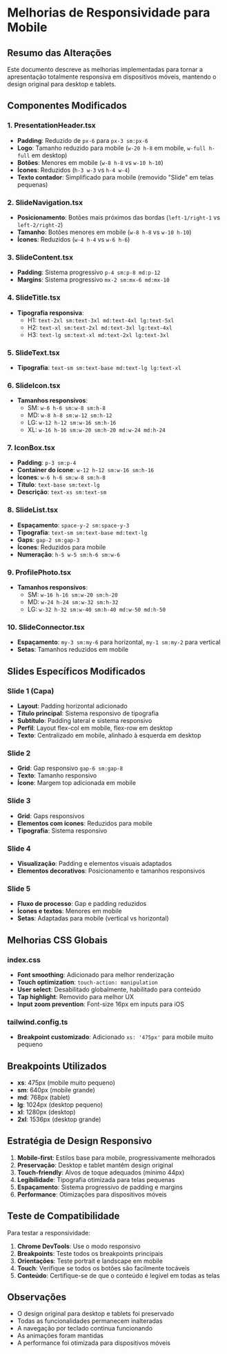 # Melhorias de Responsividade para Mobile

## Resumo das Alterações

Este documento descreve as melhorias implementadas para tornar a apresentação totalmente responsiva em dispositivos móveis, mantendo o design original para desktop e tablets.

## Componentes Modificados

### 1. PresentationHeader.tsx

- **Padding**: Reduzido de `px-6` para `px-3 sm:px-6`
- **Logo**: Tamanho reduzido para mobile (`w-20 h-8` em mobile, `w-full h-full` em desktop)
- **Botões**: Menores em mobile (`w-8 h-8` vs `w-10 h-10`)
- **Ícones**: Reduzidos (`h-3 w-3` vs `h-4 w-4`)
- **Texto contador**: Simplificado para mobile (removido "Slide" em telas pequenas)

### 2. SlideNavigation.tsx

- **Posicionamento**: Botões mais próximos das bordas (`left-1/right-1` vs `left-2/right-2`)
- **Tamanho**: Botões menores em mobile (`w-8 h-8` vs `w-10 h-10`)
- **Ícones**: Reduzidos (`w-4 h-4` vs `w-6 h-6`)

### 3. SlideContent.tsx

- **Padding**: Sistema progressivo `p-4 sm:p-8 md:p-12`
- **Margins**: Sistema progressivo `mx-2 sm:mx-6 md:mx-10`

### 4. SlideTitle.tsx

- **Tipografia responsiva**:
  - H1: `text-2xl sm:text-3xl md:text-4xl lg:text-5xl`
  - H2: `text-xl sm:text-2xl md:text-3xl lg:text-4xl`
  - H3: `text-lg sm:text-xl md:text-2xl lg:text-3xl`

### 5. SlideText.tsx

- **Tipografia**: `text-sm sm:text-base md:text-lg lg:text-xl`

### 6. SlideIcon.tsx

- **Tamanhos responsivos**:
  - SM: `w-6 h-6 sm:w-8 sm:h-8`
  - MD: `w-8 h-8 sm:w-12 sm:h-12`
  - LG: `w-12 h-12 sm:w-16 sm:h-16`
  - XL: `w-16 h-16 sm:w-20 sm:h-20 md:w-24 md:h-24`

### 7. IconBox.tsx

- **Padding**: `p-3 sm:p-4`
- **Container do ícone**: `w-12 h-12 sm:w-16 sm:h-16`
- **Ícones**: `w-6 h-6 sm:w-8 sm:h-8`
- **Título**: `text-base sm:text-lg`
- **Descrição**: `text-xs sm:text-sm`

### 8. SlideList.tsx

- **Espaçamento**: `space-y-2 sm:space-y-3`
- **Tipografia**: `text-sm sm:text-base md:text-lg`
- **Gaps**: `gap-2 sm:gap-3`
- **Ícones**: Reduzidos para mobile
- **Numeração**: `h-5 w-5 sm:h-6 sm:w-6`

### 9. ProfilePhoto.tsx

- **Tamanhos responsivos**:
  - SM: `w-16 h-16 sm:w-20 sm:h-20`
  - MD: `w-24 h-24 sm:w-32 sm:h-32`
  - LG: `w-32 h-32 sm:w-40 sm:h-40 md:w-50 md:h-50`

### 10. SlideConnector.tsx

- **Espaçamento**: `my-3 sm:my-6` para horizontal, `my-1 sm:my-2` para vertical
- **Setas**: Tamanhos reduzidos em mobile

## Slides Específicos Modificados

### Slide 1 (Capa)

- **Layout**: Padding horizontal adicionado
- **Título principal**: Sistema responsivo de tipografia
- **Subtítulo**: Padding lateral e sistema responsivo
- **Perfil**: Layout flex-col em mobile, flex-row em desktop
- **Texto**: Centralizado em mobile, alinhado à esquerda em desktop

### Slide 2

- **Grid**: Gap responsivo `gap-6 sm:gap-8`
- **Texto**: Tamanho responsivo
- **Ícone**: Margem top adicionada em mobile

### Slide 3

- **Grid**: Gaps responsivos
- **Elementos com ícones**: Reduzidos para mobile
- **Tipografia**: Sistema responsivo

### Slide 4

- **Visualização**: Padding e elementos visuais adaptados
- **Elementos decorativos**: Posicionamento e tamanhos responsivos

### Slide 5

- **Fluxo de processo**: Gap e padding reduzidos
- **Ícones e textos**: Menores em mobile
- **Setas**: Adaptadas para mobile (vertical vs horizontal)

## Melhorias CSS Globais

### index.css

- **Font smoothing**: Adicionado para melhor renderização
- **Touch optimization**: `touch-action: manipulation`
- **User select**: Desabilitado globalmente, habilitado para conteúdo
- **Tap highlight**: Removido para melhor UX
- **Input zoom prevention**: Font-size 16px em inputs para iOS

### tailwind.config.ts

- **Breakpoint customizado**: Adicionado `xs: '475px'` para mobile muito pequeno

## Breakpoints Utilizados

- **xs**: 475px (mobile muito pequeno)
- **sm**: 640px (mobile grande)
- **md**: 768px (tablet)
- **lg**: 1024px (desktop pequeno)
- **xl**: 1280px (desktop)
- **2xl**: 1536px (desktop grande)

## Estratégia de Design Responsivo

1. **Mobile-first**: Estilos base para mobile, progressivamente melhorados
2. **Preservação**: Desktop e tablet mantêm design original
3. **Touch-friendly**: Alvos de toque adequados (mínimo 44px)
4. **Legibilidade**: Tipografia otimizada para telas pequenas
5. **Espaçamento**: Sistema progressivo de padding e margins
6. **Performance**: Otimizações para dispositivos móveis

## Teste de Compatibilidade

Para testar a responsividade:

1. **Chrome DevTools**: Use o modo responsivo
2. **Breakpoints**: Teste todos os breakpoints principais
3. **Orientações**: Teste portrait e landscape em mobile
4. **Touch**: Verifique se todos os botões são facilmente tocáveis
5. **Conteúdo**: Certifique-se de que o conteúdo é legível em todas as telas

## Observações

- O design original para desktop e tablets foi preservado
- Todas as funcionalidades permanecem inalteradas
- A navegação por teclado continua funcionando
- As animações foram mantidas
- A performance foi otimizada para dispositivos móveis
